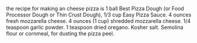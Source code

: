 the recipe for making an cheese pizza is 1 ball Best Pizza Dough (or Food Processor Dough or Thin Crust Dough), 1/3 cup Easy Pizza Sauce. 4 ounces fresh mozzarella cheese. 4 ounces (1 cup) shredded mozzarella cheese. 1/4 teaspoon garlic powder. 1 teaspoon dried oregano. Kosher salt. Semolina flour or cornmeal, for dusting the pizza peel.